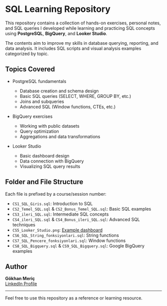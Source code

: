 # SQL Learning Repository

This repository contains a collection of hands-on exercises, personal notes, and SQL queries I developed while learning and practicing SQL concepts using **PostgreSQL**, **BigQuery**, and **Looker Studio**.

The contents aim to improve my skills in database querying, reporting, and data analysis. It includes SQL scripts and visual analysis examples categorized by topic.

## Topics Covered

- PostgreSQL fundamentals
  - Database creation and schema design
  - Basic SQL queries (SELECT, WHERE, GROUP BY, etc.)
  - Joins and subqueries
  - Advanced SQL (Window functions, CTEs, etc.)

- BigQuery exercises
  - Working with public datasets
  - Query optimization
  - Aggregations and data transformations

- Looker Studio
  - Basic dashboard design
  - Data connection with BigQuery
  - Visualizing SQL query results

## Folder and File Structure

Each file is prefixed by a course/session number:

- `CS1_SQL_Giris.sql`: Introduction to SQL
- `CS2_Temel_SQL.sql` & `CS2_Bonus_Temel_SQL.sql`: Basic SQL examples
- `CS3_ileri_SQL.sql`: Intermediate SQL concepts
- `CS4_ileri_SQL.sql` & `CS4_Bonus_ileri_SQL.sql`: Advanced SQL techniques
- `CS5_Looker_Studio.png`: [Example dashboard](https://lookerstudio.google.com/u/0/reporting/0bf90a60-1c7e-42e5-a495-9595ba449e2e/page/JqmrE)
- `CS6_SQL_String_fonksiyonlari.sql`: String functions
- `CS7_SQL_Pencere_fonksiyonlari.sql`: Window functions
- `CS8_SQL_Bigquery.sql` & `CS9_SQL_Bigquery.sql`: Google BigQuery examples

## Author

**Gökhan Meriç**  
[LinkedIn Profile](https://www.linkedin.com/in/gokhanmrc)

---

Feel free to use this repository as a reference or learning resource.
